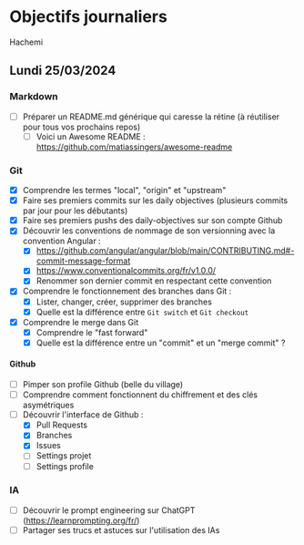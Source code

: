 # Objectifs journaliers

Hachemi

## Lundi 25/03/2024

### Markdown

- [ ] Préparer un README.md générique qui caresse la rétine (à réutiliser pour tous vos prochains repos)
    - [ ] Voici un Awesome README : https://github.com/matiassingers/awesome-readme

### Git

- [x] Comprendre les termes "local", "origin" et "upstream"
- [x] Faire ses premiers commits sur les daily objectives (plusieurs commits par jour pour les débutants)
- [x] Faire ses premiers pushs des daily-objectives sur son compte Github
- [x] Découvrir les conventions de nommage de son versionning avec la convention Angular :
  - [x] https://github.com/angular/angular/blob/main/CONTRIBUTING.md#-commit-message-format
  - [x] https://www.conventionalcommits.org/fr/v1.0.0/
  - [x] Renommer son dernier commit en respectant cette convention
- [x] Comprendre le fonctionnement des branches dans Git :
    - [x] Lister, changer, créer, supprimer des branches
    - [x] Quelle est la différence entre `Git switch` et `Git checkout`
- [x] Comprendre le merge dans Git
    - [x] Comprendre le "fast forward"
    - [x] Quelle est la différence entre un "commit" et un "merge commit" ?

#### Github

- [ ] Pimper son profile Github (belle du village)
- [ ] Comprendre comment fonctionnent du chiffrement et des clés asymétriques
- [ ] Découvrir l'interface de Github :
    - [x] Pull Requests
    - [x] Branches
    - [x] Issues
    - [ ] Settings projet
    - [ ] Settings profile

### IA

- [ ] Découvrir le prompt engineering sur ChatGPT (https://learnprompting.org/fr/)
- [ ] Partager ses trucs et astuces sur l'utilisation des IAs
